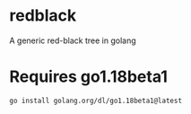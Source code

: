 # redblack
A generic red-black tree in golang


# Requires go1.18beta1 

`go install golang.org/dl/go1.18beta1@latest`

